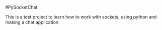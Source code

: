 #PySocketChat

This is a test project to learn how to work with sockets, using python and making a chat application